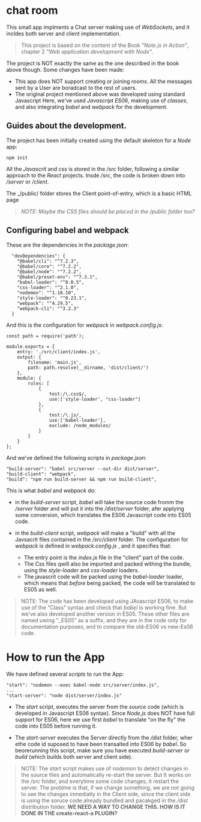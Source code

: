 # chat room

This small app implments a Chat server making use of _WebSockets_, and it incldes both server and client implementation.

> This project is based on the content of the Book _"Note.js in Action"_, chapter 2 _"Web application development with Node"_.

The project is NOT exactly the same as the one described in the book above though. Some changes have been made:

* This app does NOT support creating or joining _rooms_. All the messages sent by a User are boradcast to the rest of users.
* The original project mentioned above was developed using standard Javascript Here, we've used _Javascript ES06_, making use of _classes_, and also integrating _babel_ and _webpack_ for the development.

## Guides about the development.

The project has been initially created using the default skeleton for a _Node_ app:

```
npm init
```

All the _Javascrit_ and _css_ is stored in the _/src_ folder, following a similar approach to the _React_ projects. Insde _/src_, the code is broken down into _/server_ or _/client_.

The _/public/ folder stores the Client point-of-entry, which is a basic HTML page

> _NOTE: Maybe the CSS files should be placed in the /public folder too?_


## Configuring babel and webpack

These are the dependencies in the _package.json_:

```
  "devDependencies": {
    "@babel/cli": "^7.2.3",
    "@babel/core": "^7.2.2",
    "@babel/node": "^7.2.2",
    "@babel/preset-env": "^7.3.1",
    "babel-loader": "^8.0.5",
    "css-loader": "^2.1.0",
    "nodemon": "^1.18.10",
    "style-loader": "^0.23.1",
    "webpack": "^4.29.5",
    "webpack-cli": "^3.2.3"
  }
```

And this is the configuration for _webpack_ in _webpack.config.js_:

```
const path = require('path');

module.exports = {
    entry: './src/client/index.js',
    output: {
        filename: 'main.js',
        path: path.resolve(__dirname, 'dist/client/')
    },
    module: {
        rules: [
            {
                test:/\.css$/,
                use:['style-loader', "css-loader"]
            },
            {
                test:/\.js/,
                use:['babel-loader'],
                exclude: /node_modules/
            }
        ]
    }
};
```

And we've defined the following scripts in _package.json_:


```
"build-server": "babel src/server --out-dir dist/server",
"build-client": "webpack",
"build": "npm run build-server && npm run build-client",
```

This is what _babel_ and _webpack_ do:

 * in the _build-server_ script, _babel_ will take the source code fromm the _/server_ folder and will put it into the _/dist/server_ folder, afer applying some conversion, which translates the ES06 Javascript code into ES05 code.

* in the _build-client_ script, _webpack_ will make a "build" with all the Javsacrit files contained in the _/src/client_ folder. The configuration for _webpack_ is defined in _webpack.config.js_ , and it specifies that:
  * The entry point is the _index.js_ file in the "client" part of the code.
  * The _Css_ files qwill also be imported and packed withing the bundle, using the _style-loader_ and _css-loader_ loaders.
  * The javascrit code will be packed using the _babel-loader_ loader, which means that _before_ being packed, the code will be translated to ES05 as well.

  
> NOTE: The code has been developed using JAvascript ES06, to make use of the "Class" syntax and check that _babel_ is working fine. But we've also developed another version in ES05. These other files are named uwing "_ES05" as a suffix, and they are in the code only for documentation purposes, and to compare the old-ES06 vs new-Es06 code.


# How to run the App


We have defined several _scripts_ to run the App:

```
"start": "nodemon --exec babel-node src/server/index.js",
...
"start-server": "node dist/server/index.js"
```

* The _start_ script, executes the server from the _source_ code (which is developed in Javascript ES06 syntax). Since _Node.js_ does NOT have full support for ES06, here we use first _babel_ to translate "on the fly" the code into ES05 before running it.

* The _start-server_ executes the Server directly from the _/dist_ folder, wher ethe code id suposed to have been transalted into ES06 by _babel_. So beorerunning this script, make sure you have executed _build-server_ or _build_ (which builds both server and client side).


> NOTE: The _start_ script makes use of _nodemon_ to detect changes in the source files and automatically re-start the server. But It works on the _/src_ folder, and everytime some code changes, it restart the server. The problme is that, if we change something, we are not going to see the changes inmediatly in the Client side, since the client side is using the soruce code already bundled and pacakged in the _/dist_ distribution folder.
> **WE NEED A WAY TO CHANGE THIS. HOW IS IT DONE IN THE create-react-a PLUGIN?**
